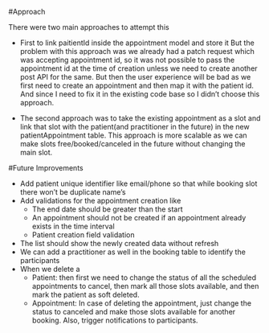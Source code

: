 #Approach 

There were two main approaches to attempt this

- First to link paitientId inside the appointment model and store it But the problem with this approach was we already had a patch request which was accepting appointment id, so it was not possible to pass the appointment id at the time of creation unless we need to create another post API for the same. But then the user experience will be bad as we first need to create an appointment and then map it with the patient id. And since I need to fix it in the existing code base so I didn’t choose this approach.

- The second approach was to take the existing appointment as a slot and link that slot with the patient(and practitioner in the future) in the new patientAppointment table. This approach is more scalable as we can make slots free/booked/canceled in the future without changing the main slot.

#Future Improvements
- Add patient unique identifier like email/phone so that while booking slot there won’t be duplicate name’s
- Add validations for the appointment creation like
  - The end date should be greater than the start
  - An appointment should not be created if an appointment already exists in the time interval
  - Patient creation field validation
- The list should show the newly created data without refresh
- We can add a practitioner as well in the booking table to identify the participants 
- When we delete a
  - Patient: then first we need to change the status of all the scheduled appointments to cancel, then mark all those slots available, and then mark the patient as soft deleted.
  - Appointment: In case of deleting the appointment, just change the status to canceled and make those slots available for another booking. Also, trigger notifications to participants.

